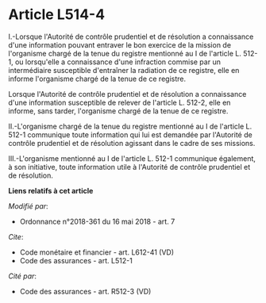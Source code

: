 # Article L514-4

I.-Lorsque l'Autorité de contrôle prudentiel et de résolution a connaissance d'une information pouvant entraver le bon
exercice de la mission de l'organisme chargé de la tenue du registre mentionné au I de l'article L. 512-1, ou lorsqu'elle a
connaissance d'une infraction commise par un intermédiaire susceptible d'entraîner la radiation de ce registre, elle en
informe l'organisme chargé de la tenue de ce registre.

Lorsque l'Autorité de contrôle prudentiel et de résolution a connaissance d'une information susceptible de relever de
l'article L. 512-2, elle en informe, sans tarder, l'organisme chargé de la tenue de ce registre.

II.-L'organisme chargé de la tenue du registre mentionné au I de l'article L. 512-1 communique toute information qui lui est
demandée par l'Autorité de contrôle prudentiel et de résolution agissant dans le cadre de ses missions.

III.-L'organisme mentionné au I de l'article L. 512-1 communique également, à son initiative, toute information utile à
l'Autorité de contrôle prudentiel et de résolution.

**Liens relatifs à cet article**

_Modifié par_:

  - Ordonnance n°2018-361 du 16 mai 2018 - art. 7

_Cite_:

  - Code monétaire et financier - art. L612-41 (VD)
  - Code des assurances - art. L512-1

_Cité par_:

  - Code des assurances - art. R512-3 (VD)
